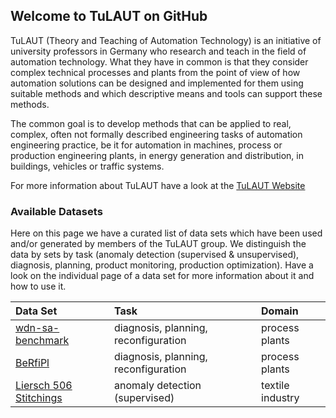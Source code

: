 ## Welcome to TuLAUT on GitHub

TuLAUT (Theory and Teaching of Automation Technology) is an initiative of university professors in Germany who research and teach in the field of automation technology. What they have in common is that they consider complex technical processes and plants from the point of view of how automation solutions can be designed and implemented for them using suitable methods and which descriptive means and tools can support these methods.

The common goal is to develop methods that can be applied to real, complex, often not formally described engineering tasks of automation engineering practice, be it for automation in machines, process or production engineering plants, in energy generation and distribution, in buildings, vehicles or traffic systems.

For more information about TuLAUT have a look at the [TuLAUT Website](http://tulaut.org/)


### Available Datasets

Here on this page we have a curated list of data sets which have been used and/or generated by members of the TuLAUT group. We distinguish the data by sets by task (anomaly detection (supervised & unsupervised), diagnosis, planning, product monitoring, production optimization). Have a look on the individual page of a data set for more information about it and how to use it.

| Data Set      | Task       | Domain |
|:-|:-|:-|
| [wdn-sa-benchmark](https://tulaut.github.io/ds_Water_Benchmark) | diagnosis, planning, reconfiguration | process plants |
| [BeRfiPl](https://tulaut.github.io/ds_BeRfiPl) | diagnosis, planning, reconfiguration| process plants |
| [Liersch 506 Stitchings](https://tulaut.github.io/ds_sewing_machine_lt) | anomaly detection (supervised)| textile industry |

